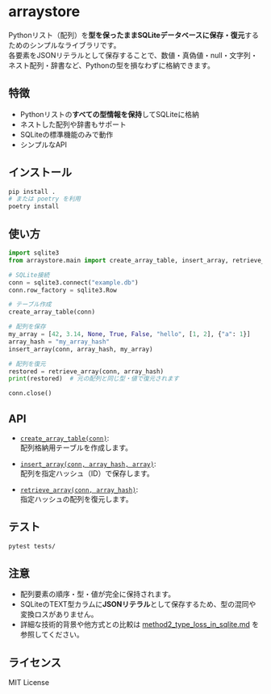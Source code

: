 # arraystore

Pythonリスト（配列）を**型を保ったままSQLiteデータベースに保存・復元**するためのシンプルなライブラリです。  
各要素をJSONリテラルとして保存することで、数値・真偽値・null・文字列・ネスト配列・辞書など、Pythonの型を損なわずに格納できます。

## 特徴

- Pythonリストの**すべての型情報を保持**してSQLiteに格納
- ネストした配列や辞書もサポート
- SQLiteの標準機能のみで動作
- シンプルなAPI

## インストール

```sh
pip install .
# または poetry を利用
poetry install
```

## 使い方

```python
import sqlite3
from arraystore.main import create_array_table, insert_array, retrieve_array

# SQLite接続
conn = sqlite3.connect("example.db")
conn.row_factory = sqlite3.Row

# テーブル作成
create_array_table(conn)

# 配列を保存
my_array = [42, 3.14, None, True, False, "hello", [1, 2], {"a": 1}]
array_hash = "my_array_hash"
insert_array(conn, array_hash, my_array)

# 配列を復元
restored = retrieve_array(conn, array_hash)
print(restored)  # 元の配列と同じ型・値で復元されます

conn.close()
```

## API

- [`create_array_table(conn)`](arraystore/main.py):  
  配列格納用テーブルを作成します。

- [`insert_array(conn, array_hash, array)`](arraystore/main.py):  
  配列を指定ハッシュ（ID）で保存します。

- [`retrieve_array(conn, array_hash)`](arraystore/main.py):  
  指定ハッシュの配列を復元します。

## テスト

```sh
pytest tests/
```

## 注意

- 配列要素の順序・型・値が完全に保持されます。
- SQLiteのTEXT型カラムに**JSONリテラル**として保存するため、型の混同や変換ロスがありません。
- 詳細な技術的背景や他方式との比較は [method2_type_loss_in_sqlite.md](method2_type_loss_in_sqlite.md) を参照してください。

## ライセンス

MIT License
